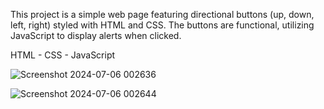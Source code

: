 This project is a simple web page featuring directional buttons (up, down, left, right) styled with HTML and CSS. The buttons are functional, utilizing JavaScript to display alerts when clicked.

HTML - CSS - JavaScript

![Screenshot 2024-07-06 002636](https://github.com/msallat5/Task_One/assets/93313392/50594ed9-b338-4a62-a7a1-1fa7bcdc0511)

![Screenshot 2024-07-06 002644](https://github.com/msallat5/Task_One/assets/93313392/ced2a37f-e207-4d18-b575-eb293412a268)
